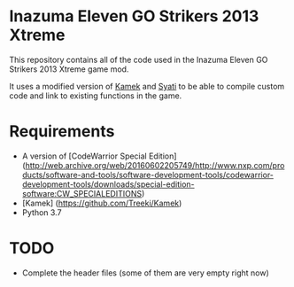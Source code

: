 # Inazuma Eleven GO Strikers 2013 Xtreme
This repository contains all of the code used in the Inazuma Eleven GO Strikers 2013 Xtreme game mod.

It uses a modified version of [Kamek](https://github.com/Treeki/Kamek) and [Syati](https://github.com/shibbo/Syati/) to be able to compile custom code and link to existing functions in the game.

# Requirements
- A version of [CodeWarrior Special Edition] (http://web.archive.org/web/20160602205749/http://www.nxp.com/products/software-and-tools/software-development-tools/codewarrior-development-tools/downloads/special-edition-software:CW_SPECIALEDITIONS)
- [Kamek] (https://github.com/Treeki/Kamek)
- Python 3.7

# TODO

- Complete the header files (some of them are very empty right now)